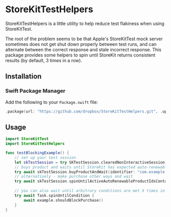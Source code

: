 # StoreKitTestHelpers

StoreKitTestHelpers is a little utility to help reduce test flakiness when using StoreKitTest. 

The root of the problem seems to be that Apple's StoreKitTest mock server sometimes does not get shut down properly between test runs, and can alternate between the correct response and stale incorrect response. This package provides some helpers to spin until StoreKit returns consistent results (by default, 3 times in a row).

## Installation

### Swift Package Manager

Add the following to your `Package.swift` file:

```swift
.package(url: "https://github.com/dropbox/StoreKitTestHelpers.git", .upToNextMajor(from: "1.0.0")),
```

## Usage

```swift
import StoreKitTest
import StoreKitTestHelpers

func testBlockingExample() {
    // set up your test session
    let skTestSession = try SKTestSession.clearedNonInteractiveSession() 
    // buys product and waits until StoreKit has expected auto-renewable subscription
    try await skTestSession.buyProductAndWait(identifier: "com.example.product")
    // alternatively - make purchase other ways and wait
    try await skTestSession.spinUntilActiveAutoRenewableProductIdsContains("com.example.product")
    
    // you can also wait until arbitrary conditions are met X times in a row
    try await Task.spinUntilCondition {
        await example.shouldBlockPurchase()
    }
}
```
